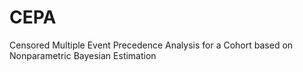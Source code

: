 # CEPA
Censored Multiple Event Precedence Analysis for a Cohort based on Nonparametric Bayesian Estimation
